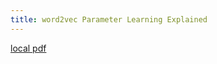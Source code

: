```yaml
---
title: word2vec Parameter Learning Explained
---
```


[local pdf](../../../pdfs/word2vec%20Parameter%20Learning%20Explained.pdf)
